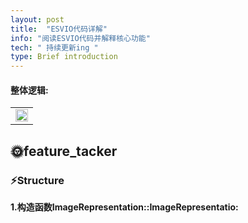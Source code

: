 ```yaml
---
layout: post
title:  "ESVIO代码详解"
info: "阅读ESVIO代码并解释核心功能"
tech: " 持续更新ing "
type: Brief introduction 
---
```


#### 整体逻辑: 

<table rules="none" align="center">
	<tr>
		<td>
			<center>
				<img src="https://effun.xyz/assets/img/20250117/rosgraph_esvio.png" width="100%" />
				<br/>
				<font color="AAAAAA"></font>
			</center>
		</td>
	</tr>
</table>

## &#127774;feature_tacker

### &#9889;Structure

**1.构造函数ImageRepresentation::ImageRepresentatio:**


